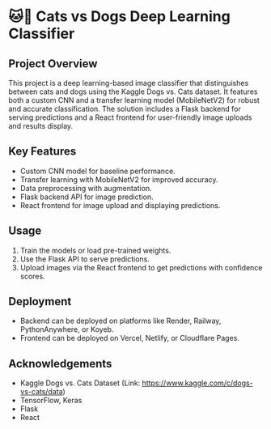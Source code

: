 # 🐱🐶 Cats vs Dogs Deep Learning Classifier

## Project Overview

This project is a deep learning-based image classifier that distinguishes between cats and dogs using the Kaggle Dogs vs. Cats dataset. It features both a custom CNN and a transfer learning model (MobileNetV2) for robust and accurate classification. The solution includes a Flask backend for serving predictions and a React frontend for user-friendly image uploads and results display.

## Key Features

- Custom CNN model for baseline performance.
- Transfer learning with MobileNetV2 for improved accuracy.
- Data preprocessing with augmentation.
- Flask backend API for image prediction.
- React frontend for image upload and displaying predictions.

## Usage

1. Train the models or load pre-trained weights.
2. Use the Flask API to serve predictions.
3. Upload images via the React frontend to get predictions with confidence scores.

## Deployment

- Backend can be deployed on platforms like Render, Railway, PythonAnywhere, or Koyeb.
- Frontend can be deployed on Vercel, Netlify, or Cloudflare Pages.

## Acknowledgements

- Kaggle Dogs vs. Cats Dataset (Link: https://www.kaggle.com/c/dogs-vs-cats/data)
- TensorFlow, Keras
- Flask
- React
